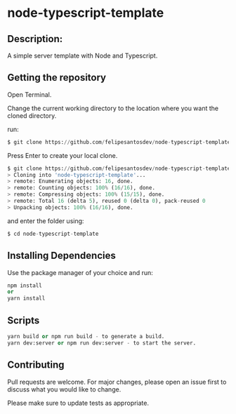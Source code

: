 # node-typescript-template

## Description:

A simple server template with Node and Typescript.

## Getting the repository

Open Terminal.

Change the current working directory to the location where you want the cloned directory.

run:
```python
$ git clone https://github.com/felipesantosdev/node-typescript-template.git
```

Press Enter to create your local clone.
```python
$ git clone https://github.com/felipesantosdev/node-typescript-template.git              
> Cloning into 'node-typescript-template'...
> remote: Enumerating objects: 16, done.
> remote: Counting objects: 100% (16/16), done.
> remote: Compressing objects: 100% (15/15), done.
> remote: Total 16 (delta 5), reused 0 (delta 0), pack-reused 0
> Unpacking objects: 100% (16/16), done.
```

and enter the folder using:
```python
$ cd node-typescript-template
```

## Installing Dependencies

Use the package manager of your choice and run:

```python
npm install
or
yarn install
```

## Scripts

```python
yarn build or npm run build - to generate a build.
yarn dev:server or npm run dev:server - to start the server.
```

## Contributing
Pull requests are welcome. For major changes, please open an issue first to discuss what you would like to change.

Please make sure to update tests as appropriate.
